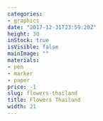 ```yaml
---
categories:
- graphics
date: "2017-12-31T23:59:20Z"
height: 30
inStock: true
isVisible: false
mainImage: ""
materials:
- pen
- marker
- paper
price: -1
slug: flowers-thailand
title: Flowers Thailand
width: 21
---
```


